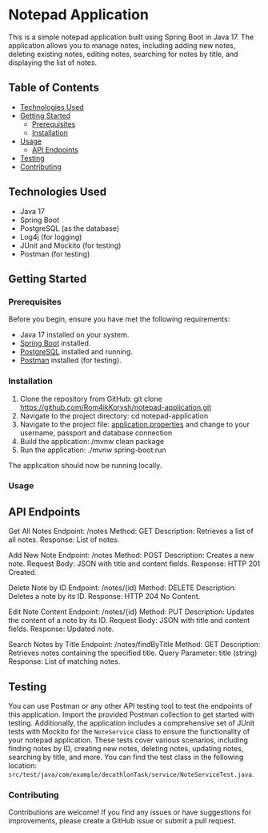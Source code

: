 # Notepad Application

This is a simple notepad application built using Spring Boot in Java 17. The application allows you to manage notes, including adding new notes, deleting existing notes, editing notes, searching for notes by title, and displaying the list of notes.

## Table of Contents

- [Technologies Used](#technologies-used)
- [Getting Started](#getting-started)
    - [Prerequisites](#prerequisites)
    - [Installation](#installation)
- [Usage](#usage)
    - [API Endpoints](#api-endpoints)
- [Testing](#testing)
- [Contributing](#contributing)

## Technologies Used

- Java 17
- Spring Boot
- PostgreSQL (as the database)
- Log4j (for logging)
- JUnit and Mockito (for testing)
- Postman (for testing)

## Getting Started

### Prerequisites

Before you begin, ensure you have met the following requirements:

- Java 17 installed on your system.
- [Spring Boot](https://spring.io/projects/spring-boot) installed.
- [PostgreSQL](https://www.postgresql.org/) installed and running.
- [Postman](https://www.postman.com/) installed (for testing).

### Installation

1. Clone the repository from GitHub: git clone <https://github.com/Rom4ikKorysh/notepad-application.git>
2. Navigate to the project directory: cd notepad-application
3. Navigate to the project file: [application.properties](src%2Fmain%2Fresources%2Fapplication.properties) and change to your username, passport and database connection
4. Build the application:./mvnw clean package
5. Run the application: ./mvnw spring-boot:run

The application should now be running locally.

### Usage

## API Endpoints

Get All Notes
Endpoint: /notes
Method: GET
Description: Retrieves a list of all notes.
Response: List of notes.

Add New Note
Endpoint: /notes
Method: POST
Description: Creates a new note.
Request Body: JSON with title and content fields.
Response: HTTP 201 Created.

Delete Note by ID
Endpoint: /notes/{id}
Method: DELETE
Description: Deletes a note by its ID.
Response: HTTP 204 No Content.

Edit Note Content
Endpoint: /notes/{id}
Method: PUT
Description: Updates the content of a note by its ID.
Request Body: JSON with title and content fields.
Response: Updated note.

Search Notes by Title
Endpoint: /notes/findByTitle
Method: GET
Description: Retrieves notes containing the specified title.
Query Parameter: title (string)
Response: List of matching notes.

## Testing

You can use Postman or any other API testing tool to test the endpoints of this application. Import the provided Postman collection to get started with testing.
Additionally, the application includes a comprehensive set of JUnit tests with Mockito for the `NoteService` class to ensure the functionality of your notepad application.
These tests cover various scenarios, including finding notes by ID, creating new notes, deleting notes, updating notes, searching by title, and more.
You can find the test class in the following location: `src/test/java/com/example/decathlonTask/service/NoteServiceTest.java`.

### Contributing

Contributions are welcome! If you find any issues or have suggestions for improvements, please create a GitHub issue or submit a pull request.
